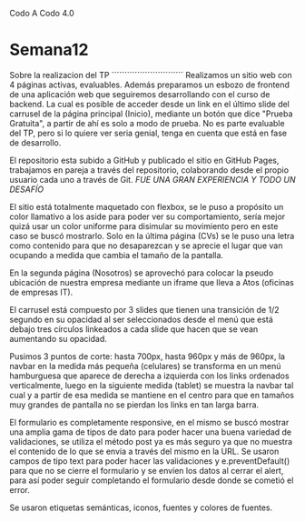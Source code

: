 Codo A Codo 4.0
# Semana12 
Sobre la realizacion del TP
´´´´´´´´´´´´´´´´´´´´´´´´´´´´
Realizamos un sitio web con 4 páginas activas, evaluables.
    Además preparamos un esbozo de frontend de una aplicación web
    que seguiremos desarrollando con el curso de backend.
    La cual es posible de acceder desde un link en el último slide del
    carrusel de la página principal (Inicio), mediante un botón que dice
    "Prueba Gratuita", a partir de ahí es solo a modo de prueba.
    No es parte evaluable del TP, pero si lo quiere ver seria genial,
    tenga en cuenta que está en fase de desarrollo.

El repositorio esta subido a GitHub y publicado el sitio en GitHub Pages,
    trabajamos en pareja a través del repositorio, colaborando desde el propio 
    usuario cada uno a través de Git. *FUE UNA GRAN EXPERIENCIA Y TODO UN DESAFÍO*

El sitio está totalmente maquetado con flexbox, se le puso a propósito
    un color llamativo a los aside para poder ver su comportamiento, sería
    mejor quizá usar un color uniforme para disimular su movimiento pero en
    este caso se buscó mostrarlo. Solo en la última página (CVs) se le puso una
    letra como contenido para que no desaparezcan y se aprecie el lugar
    que van ocupando a medida que cambia el tamaño de la pantalla.

En la segunda página (Nosotros) se aprovechó para colocar la pseudo ubicación
    de nuestra empresa mediante un iframe que lleva a Atos (oficinas de empresas IT).

El carrusel está compuesto por 3 slides que tienen una transición de 1/2 segundo
    en su opacidad al ser seleccionados desde el menú que está debajo tres círculos 
    linkeados a cada slide que hacen que se vean aumentando su opacidad.

Pusimos 3 puntos de corte: hasta 700px, hasta 960px y más de 960px, la navbar en
    la medida más pequeña (celulares) se transforma en un menú hamburguesa que aparece
    de derecha a izquierda con los links ordenados verticalmente, luego en la
    siguiente medida (tablet) se muestra la navbar tal cual y a partir de esa medida 
    se mantiene en el centro para que en tamaños muy grandes de pantalla no se pierdan
    los links en tan larga barra.

El formulario es completamente responsive, en el mismo se buscó mostrar una 
    amplia gama de tipos de dato para poder hacer una buena variedad de validaciones,
    se utiliza el método post ya es más seguro ya que no muestra el contenido de lo 
    que se envía a través del mismo en la URL. Se usaron campos de tipo text para
    poder hacer las validaciones y e.preventDefault() para que no se cierre el 
    formulario y se envíen los datos al cerrar el alert, para así poder seguir 
    completando el formulario desde donde se cometió el error.

Se usaron etiquetas semánticas, iconos, fuentes y colores de fuentes.
